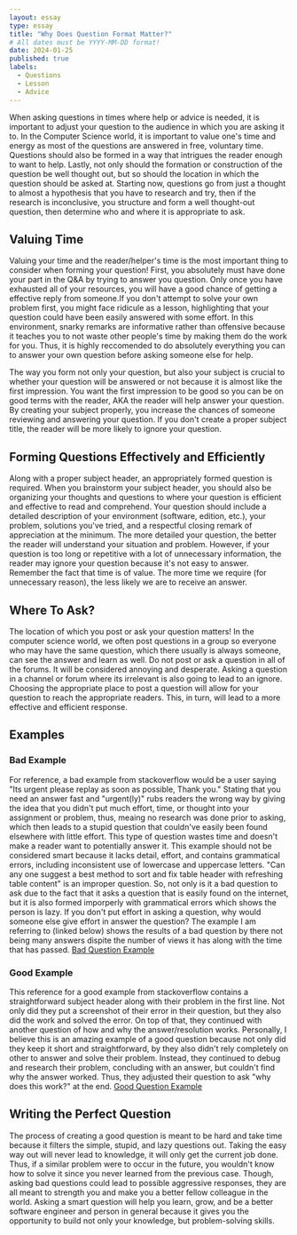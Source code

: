```yaml
---
layout: essay
type: essay
title: "Why Does Question Format Matter?"
# All dates must be YYYY-MM-DD format!
date: 2024-01-25
published: true
labels:
  - Questions
  - Lesson
  - Advice
---
```


When asking questions in times where help or advice is needed, it is important to adjust your question to the audience in which you are asking it to. In the Computer Science world, it is important to value one's time and energy as most of the questions are answered in free, voluntary time. Questions should also be formed in a way that intrigues the reader enough to want to help. Lastly, not only should the formation or construction of the question be well thought out, but so should the location in which the question should be asked at. Starting now, questions go from just a thought to almost a hypothesis that you have to research and try, then if the research is inconclusive, you structure and form a well thought-out question, then determine who and where it is appropriate to ask.

<h2> Valuing Time </h2> 
Valuing your time and the reader/helper's time is the most important thing to consider when forming your question! First, you absolutely must have done your part in the Q&A by trying to answer you question. Only once you have exhausted all of your resources, you will have a good chance of getting a effective reply from someone.If you don't attempt to solve your own problem first, you might face ridicule as a lesson, highlighting that your question could have been easily answered with some effort. In this environment, snarky remarks are informative rather than offensive because it teaches you to not waste other people's time by making them do the work for you. Thus, it is highly reccomended to do absolutely everything you can to answer your own question before asking someone else for help. 

The way you form not only your question, but also your subject is crucial to whether your question will be answered or not because it is almost like the first impression. You want the first impression to be good so you can be on good terms with the reader, AKA the reader will help answer your question. By creating your subject properly, you increase the chances of someone reviewing and answering your question. If you don't create a proper subject title, the reader will be more likely to ignore your question.

<h2> Forming Questions Effectively and Efficiently </h2> 
Along with a proper subject header, an appropriately formed question is required. When you brainstorm your subject header, you should also be organizing your thoughts and questions to where your question is efficient and effective to read and comprehend. Your question should include a detailed description of your environment (software, edition, etc.), your problem, solutions you've tried, and a respectful closing remark of appreciation at the minimum. The more detailed your question, the better the reader will understand your situation and problem. However, if your question is too long or repetitive with a lot of unnecessary information, the reader may ignore your question because it's not easy to answer. Remember the fact that time is of value. The more time we require (for unnecessary reason), the less likely we are to receive an answer. 

<h2> Where To Ask? </h2> 
The location of which you post or ask your question matters! In the computer science world, we often post questions in a group so everyone who may have the same question, which there usually is always someone, can see the answer and learn as well. Do not post or ask a question in all of the forums. It will be considered annoying and desperate. Asking a question in a channel or forum where its irrelevant is also going to lead to an ignore. Choosing the appropriate place to post a question will allow for your question to reach the appropriate readers.  This, in turn, will lead to a more effective and efficient response. 

<h2> Examples </h2> 
<h3> Bad Example </h3> 
For reference, a bad example from stackoverflow would be a user saying "Its urgent please replay as soon as possible, Thank you." Stating that you need an answer fast and "urgent(ly)" rubs readers the wrong way by giving the idea that you didn't put much effort, time, or thought into your assignment or problem, thus, meaing no research was done prior to asking, which then leads to a stupid question that couldn've easily been found elsewhere with little effort. This type of question wastes time and doesn't make a reader want to potentially answer it. 
This example should not be considered smart because it lacks detail, effort, and contains grammatical errors, including inconsistent use of lowercase and uppercase letters. "Can any one suggest a best method to sort and fix table header with refreshing table content" is an improper question. So, not only is it a bad question to ask due to the fact that it asks a question that is easily found on the internet, but it is also formed imporperly with grammatical errors which shows the person is lazy. If you don't put effort in asking a question, why would someone else give effort in answer the question? 
The example I am referring to (linked below) shows the results of a bad question by there not being many answers dispite the number of views it has along with the time that has passed. 
<a href="https://stackoverflow.com/questions/14681409/fixed-table-header-with-ajax-refresh"> Bad Question Example </a> 

<h3> Good Example </h3>
This reference for a good example from stackoverflow contains a straightforward subject header along with their problem in the first line. Not only did they put a screenshot of their error in their question, but they also did the work and solved the error. On top of that, they continued with another question of how and why the answer/resolution works. Personally, I believe this is an amazing example of a good question because not only did they keep it short and straightforward, by they also didn't rely completely on other to answer and solve their problem. Instead, they continued to debug and research their problem, concluding with an answer, but couldn't find why the answer worked. Thus, they adjusted their question to ask "why does this work?" at the end.
<a href="https://stackoverflow.com/questions/1335851/what-does-use-strict-do-in-javascript-and-what-is-the-reasoning-behind-it"> Good Question Example </a> 

<h2> Writing the Perfect Question </h2>
The process of creating a good question is meant to be hard and take time because it filters the simple, stupid, and lazy questions out. Taking the easy way out will never lead to knowledge, it will only get the current job done. Thus, if a similar problem were to occur in the future, you wouldn't know how to solve it since you never learned from the previous case. Though, asking bad questions could lead to possible aggressive responses, they are all meant to strength you and make you a better fellow colleague in the world. Asking a smart question will help you learn, grow, and be a better software engineer and person in general because it gives you the opportunity to build not only your knowledge, but problem-solving skills.
